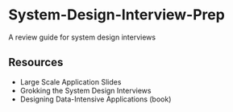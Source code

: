 # System-Design-Interview-Prep
A review guide for system design interviews

## Resources
*  Large Scale Application Slides
*  Grokking the System Design Interviews
*  Designing Data-Intensive Applications (book)



